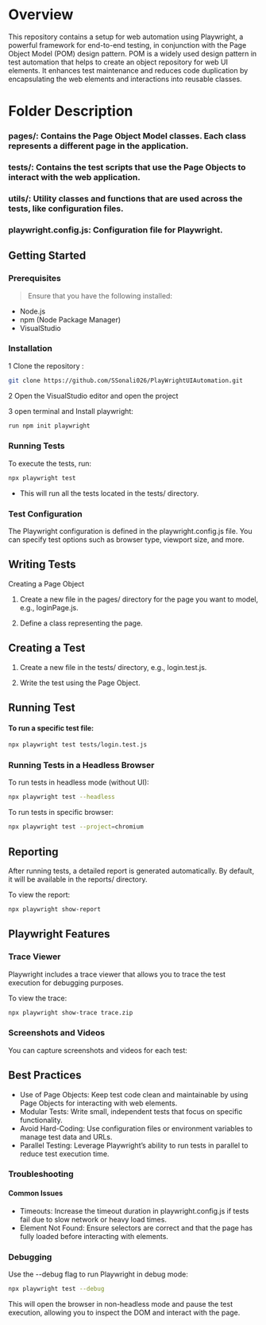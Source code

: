 # Overview
This repository contains a setup for web automation using Playwright, a powerful framework for end-to-end testing, in conjunction with the Page Object Model (POM) design pattern. POM is a widely used design pattern in test automation that helps to create an object repository for web UI elements. It enhances test maintenance and reduces code duplication by encapsulating the web elements and interactions into reusable classes.

# Folder Description
### pages/: Contains the Page Object Model classes. Each class represents a different page in the application.
### tests/: Contains the test scripts that use the Page Objects to interact with the web application.
### utils/: Utility classes and functions that are used across the tests, like configuration files.
### playwright.config.js: Configuration file for Playwright.

## Getting Started
### Prerequisites
> Ensure that you have the following installed:

- Node.js 
- npm (Node Package Manager)
- VisualStudio 

### Installation

1 Clone the repository :

```bash 
git clone https://github.com/SSonali026/PlayWrightUIAutomation.git
```

2 Open the VisualStudio editor and open the project

3 open terminal and Install playwright:

```bash 
run npm init playwright
```

### Running Tests
To execute the tests, run:

```bash 
npx playwright test
```
- This will run all the tests located in the tests/ directory.

### Test Configuration
The Playwright configuration is defined in the playwright.config.js file. You can specify test options such as browser type, viewport size, and more.

##  Writing Tests
Creating a Page Object

1. Create a new file in the pages/ directory for the page you want to model, e.g., loginPage.js.

2. Define a class representing the page.


## Creating a Test
1. Create a new file in the tests/ directory, e.g., login.test.js.

2. Write the test using the Page Object.


## Running  Test
#### To run a specific test file:

```bash 
npx playwright test tests/login.test.js
```

### Running Tests in a Headless Browser

To run tests in headless mode (without UI):

```bash 
npx playwright test --headless
```

To run tests in specific browser:

```bash 
npx playwright test --project=chromium
```

## Reporting 
After running tests, a detailed report is generated automatically. By default, it will be available in the reports/ directory.

To view the report:
```bash
npx playwright show-report
```

## Playwright Features

### Trace Viewer
Playwright includes a trace viewer that allows you to trace the test execution for debugging purposes.

To view the trace:
```bash 
npx playwright show-trace trace.zip
```
### Screenshots and Videos
You can capture screenshots and videos for each test:


## Best Practices
- Use of Page Objects: Keep test code clean and maintainable by using Page Objects for interacting with web elements.
- Modular Tests: Write small, independent tests that focus on specific functionality.
- Avoid Hard-Coding: Use configuration files or environment variables to manage test data and URLs.
- Parallel Testing: Leverage Playwright’s ability to run tests in parallel to reduce test execution time.

### Troubleshooting
#### Common Issues
- Timeouts: Increase the timeout duration in playwright.config.js if tests fail due to slow network or heavy load times.
- Element Not Found: Ensure selectors are correct and that the page has fully loaded before interacting with elements.

### Debugging
Use the --debug flag to run Playwright in debug mode:

```bash 
npx playwright test --debug
```

This will open the browser in non-headless mode and pause the test execution, allowing you to inspect the DOM and interact with the page.

